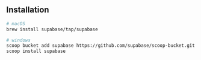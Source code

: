 ## Installation

```bash
# macOS
brew install supabase/tap/supabase

# windows
scoop bucket add supabase https://github.com/supabase/scoop-bucket.git
scoop install supabase
```
